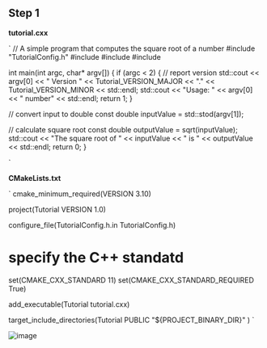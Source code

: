 ## Step 1
**tutorial.cxx**

`
// A simple program that computes the square root of a number
#include "TutorialConfig.h"
#include <cmath>
#include <iostream>
#include <string>

int main(int argc, char* argv[])
{
  if (argc < 2) {
    // report version
    std::cout << argv[0] << " Version " << Tutorial_VERSION_MAJOR << "."
              << Tutorial_VERSION_MINOR << std::endl;
   std::cout << "Usage: " << argv[0] << " number" << std::endl;
   return  1;
  }

  // convert input to double
  const double inputValue = std::stod(argv[1]);

  // calculate square root
  const double outputValue = sqrt(inputValue);
  std::cout << "The square root of " << inputValue << " is " << outputValue
            << std::endl;
  return 0;
}

`

**CMakeLists.txt**

`
cmake_minimum_required(VERSION 3.10)

project(Tutorial VERSION 1.0)

configure_file(TutorialConfig.h.in TutorialConfig.h)

# specify the C++ standatd
set(CMAKE_CXX_STANDARD 11)
set(CMAKE_CXX_STANDARD_REQUIRED True)

add_executable(Tutorial tutorial.cxx)


target_include_directories(Tutorial PUBLIC
	                   "${PROJECT_BINARY_DIR}"
			   )
`


![image](https://user-images.githubusercontent.com/48782723/153648164-5564d411-e230-4bd5-b9c4-4e4fed6dd99c.png)
 
